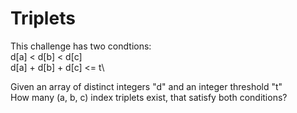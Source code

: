 # Triplets
This challenge has two condtions:\
d[a] < d[b] < d[c]\
d[a] + d[b] + d[c] <= t\

Given an array of distinct integers "d" and an integer threshold "t"\
How many (a, b, c) index triplets exist, that satisfy both conditions?
